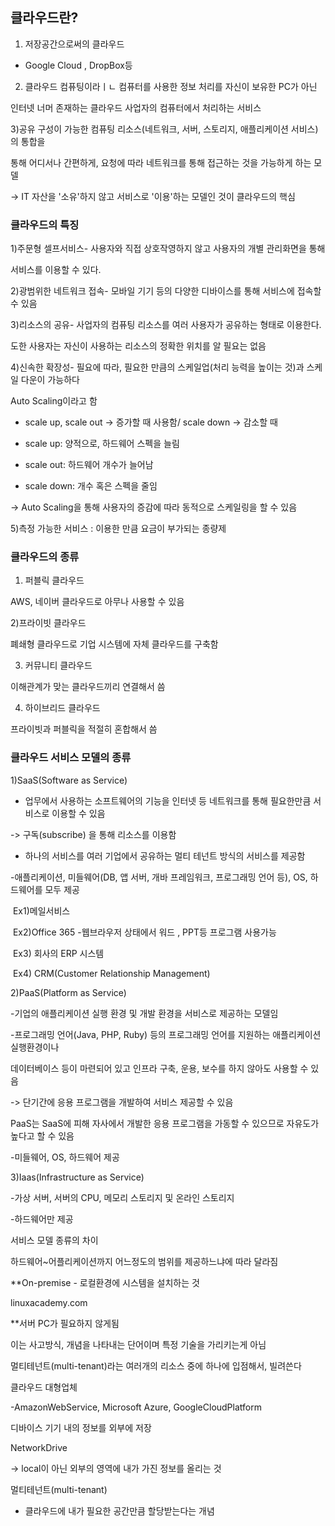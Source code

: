## 클라우드란?

1) 저장공간으로써의 클라우드

- Google Cloud , DropBox등

2) 클라우드 컴퓨팅이라ㅣㄴ 컴퓨터를 사용한 정보 처리를 자신이 보유한 PC가 아닌

인터넷 너머 존재하는 클라우드 사업자의 컴퓨터에서 처리하는 서비스

3)공유 구성이 가능한 컴퓨팅 리소스(네트워크, 서버, 스토리지, 애플리케이션 서비스)의 통합을

통해 어디서나 간편하게, 요청에 따라 네트워크를 통해 접근하는 것을 가능하게 하는 모델

-> IT 자산을 '소유'하지 않고 서비스로 '이용'하는 모델인 것이 클라우드의 핵심

### 클라우드의 특징

1)주문형 셀프서비스- 사용자와 직접 상호작영하지 않고 사용자의 개별 관리화면을 통해

서비스를 이용할 수 있다.

2)광범위한 네트워크 접속- 모바일 기기 등의 다양한 디바이스를 통해 서비스에 접속할 수 있음

3)리소스의 공유- 사업자의 컴퓨팅 리소스를 여러 사용자가 공유하는 형태로 이용한다.

도한 사용자는 자신이 사용하는 리소스의 정확한 위치를 알 필요는 없음 

4)신속한 확장성- 필요에 따라, 필요한 만큼의 스케일업(처리 능력을 높이는 것)과 스케일 다운이 가능하다

Auto Scaling이라고 함

* scale up, scale out -> 증가할 때 사용함/ scale down -> 감소할 때
* scale up: 양적으로, 하드웨어 스펙을 늘림
* scale out: 하드웨어 개수가 늘어남

* scale down: 개수 혹은 스펙을 줄임

-> Auto Scaling을 통해 사용자의 증감에 따라 동적으로 스케일링을 할 수 있음

5)측정 가능한 서비스 : 이용한 만큼 요금이 부가되는 종량제





### 클라우드의 종류

1) 퍼블릭 클라우드

AWS, 네이버 클라우드로 아무나 사용할 수 있음

2)프라이빗 클라우드

폐쇄형 클라우드로 기업 시스템에 자체 클라우드를 구축함

3) 커뮤니티 클라우드

이해관계가 맞는 클라우드끼리 연결해서 씀

4) 하이브리드 클라우드

프라이빗과 퍼블릭을 적절히 혼합해서 씀

### 클라우드 서비스 모델의 종류

1)SaaS(Software as Service)

- 업무에서 사용하는 소프트웨어의 기능을 인터넷 등 네트워크를 통해 필요한만큼 서비스로 이용할 수 있음

-> 구독(subscribe) 을 통해 리소스를 이용함

- 하나의 서비스를 여러 기업에서 공유하는 멀티 테넌트 방식의 서비스를 제공함

-애플리케이션, 미들웨어(DB, 앱 서버, 개바 프레임워크, 프로그래밍 언어  등), OS, 하드웨어를 모두 제공

​		Ex1)메일서비스

​		Ex2)Office 365 -웹브라우저 상태에서 워드 , PPT등 프로그램 사용가능

​		Ex3) 회사의 ERP 시스템

​		Ex4) CRM(Customer Relationship Management)



2)PaaS(Platform as Service)

-기업의 애플리케이션 실행 환경 및 개발 환경을 서비스로 제공하는 모델임

-프로그래밍 언어(Java, PHP, Ruby) 등의 프로그래밍 언어를 지원하는 애플리케이션 실행환경이나

데이터베이스 등이 마련되어 있고 인프라 구축, 운용, 보수를 하지 않아도 사용할 수 있음

-> 단기간에 응용 프로그램을 개발하여 서비스 제공할 수 있음

PaaS는 SaaS에 피해 자사에서 개발한 응용 프로그램을 가동할 수 있으므로 자유도가 높다고 할 수 있음

-미들웨어, OS,  하드웨어 제공



3)Iaas(Infrastructure as Service)

-가상 서버, 서버의 CPU,  메모리 스토리지 및 온라인 스토리지

-하드웨어만 제공





서비스 모델 종류의 차이

하드웨어~어플리케이션까지 어느정도의 범위를 제공하느냐에 따라 달라짐



**On-premise - 로컬환경에 시스템을 설치하는 것



linuxacademy.com



**서버 PC가 필요하지 않게됨

이는 사고방식, 개념을 나타내는 단어이며 특정 기술을 가리키는게 아님

멀티테넌트(multi-tenant)라는 여러개의 리소스 중에 하나에 입점해서, 빌려쓴다



클라우드 대형업체

-AmazonWebService, Microsoft Azure, GoogleCloudPlatform





디바이스 기기 내의 정보를 외부에 저장

NetworkDrive

-> local이 아닌 외부의 영역에 내가 가진 정보를 올리는 것

멀티테넌트(multi-tenant)

- 클라우드에 내가 필요한 공간만큼 할당받는다는 개념

